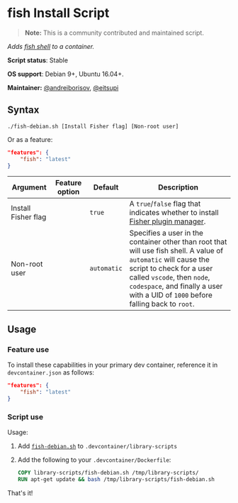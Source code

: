 # fish Install Script

> **Note:** This is a community contributed and maintained script.

_Adds [fish shell](https://github.com/fish-shell/fish-shell) to a container._

**Script status**: Stable

**OS support**: Debian 9+, Ubuntu 16.04+.

**Maintainer:** [@andreiborisov](https://github.com/andreiborisov),
[@eitsupi](https://github.com/eitsupi)

## Syntax

```text
./fish-debian.sh [Install Fisher flag] [Non-root user]
```

Or as a feature:

```json
"features": {
    "fish": "latest"
}
```

| Argument            | Feature option | Default     | Description                                                                                                                                                                                                                                                    |
| ------------------- | -------------- | ----------- | -------------------------------------------------------------------------------------------------------------------------------------------------------------------------------------------------------------------------------------------------------------- |
| Install Fisher flag |                | `true`      | A `true`/`false` flag that indicates whether to install [Fisher plugin manager](https://github.com/jorgebucaran/fisher).                                                                                                                                       |
| Non-root user       |                | `automatic` | Specifies a user in the container other than root that will use fish shell. A value of `automatic` will cause the script to check for a user called `vscode`, then `node`, `codespace`, and finally a user with a UID of `1000` before falling back to `root`. |

## Usage

### Feature use

To install these capabilities in your primary dev container, reference it in
`devcontainer.json` as follows:

```json
"features": {
    "fish": "latest"
}
```

### Script use

Usage:

1. Add [`fish-debian.sh`](../fish-debian.sh) to `.devcontainer/library-scripts`

2. Add the following to your `.devcontainer/Dockerfile`:

    ```Dockerfile
    COPY library-scripts/fish-debian.sh /tmp/library-scripts/
    RUN apt-get update && bash /tmp/library-scripts/fish-debian.sh
    ```

That's it!
